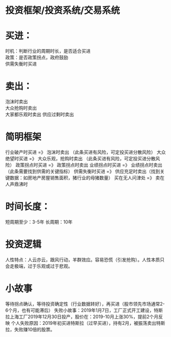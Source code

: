 # 投资框架/投资系统/交易系统

# 买进：
时机：判断行业的周期时长，是否适合买进  
政策：是否政策拐点，政府鼓励  
供需失衡时买进

# 卖出：
泡沫时卖出  
大众抢购时卖出  
大家都乐观时卖出
供应过剩时卖出  

# 简明框架
行业破产时买进 =》 泡沫时卖出 （此条买进有风险，可定投买进分散风险）
大众绝望时买进 =》 大众乐观，抢购时卖出  （此条买进有风险，可定投买进分散风险）
政策拐点时买进 =》 政策拐点时卖出
业绩拐点时买进 =》 业绩拐点时卖出（此条需要找到供需的关键指标）
供需失衡时买进 =》 供应充足时卖出（找到关键数据：如房地产房屋销售面积，猪行业的母猪数量）
买在无人问津处 =》 卖在人声鼎沸时

# 时间长度：
短周期至少：3-5年
长周期：10年

# 投资逻辑
人性特点：人云亦云，跟风行动，羊群效应。容易恐慌（引发抢购）。人性本质只会走极端，过于乐观或过于悲观。


# 小故事
等待拐点确认，等待投资确定性（行业数据转好），再买进（股市领先市场通常2-6个月，也有可能滞后）
	失败小故事：2019年1月7日，工厂正式开工建设，特斯拉上海工厂2019年12月30日投产，股价在：2019-10月上涨30%，提前2个月反映
	个人失败原因：2019年初买进特斯拉（过早买进），持有2月，被振荡卖出特斯拉，失败赚10倍的股票。


